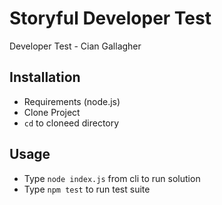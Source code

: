 # Storyful Developer Test
Developer Test - Cian Gallagher

## Installation
 - Requirements (node.js)
 - Clone Project
 - `cd` to cloneed directory

## Usage
 - Type `node index.js` from cli to run solution
 - Type `npm test` to run test suite